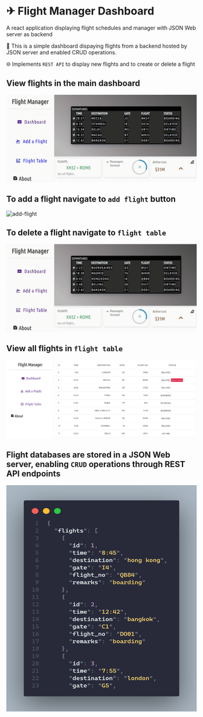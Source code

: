 # ✈ Flight Manager Dashboard
A react application displaying flight schedules and manager with JSON Web server as backend

📌 This is a simple dashboard dispaying flights from a backend hosted by JSON server and enabled CRUD operations.

🌐 Implements `REST API` to display new flights and to create or delete a flight


## __View flights in the main dashboard__

<img src="https://raw.githubusercontent.com/trial-pyth/Flight-Manager-Dashboard/master/img/widget.gif" alt="flight-display"  width=600 />


## __To add a flight navigate to `add flight` button__

<img src="https://raw.githubusercontent.com/trial-pyth/Flight-Manager-Dashboard/master/img/add-flight.gif" alt="add-flight"  width=600 />

## __To delete a flight navigate to `flight table`__

<img src="https://raw.githubusercontent.com/trial-pyth/Flight-Manager-Dashboard/master/img/delete-flight.gif" alt="delete-flight"  width=600 />

## __View all flights in `flight table`__

<img src="https://raw.githubusercontent.com/trial-pyth/Flight-Manager-Dashboard/master/img/flight-table.PNG" alt="flight-table"  width=600 />

## __Flight databases are stored in a JSON Web server, enabling `CRUD` operations through REST API endpoints__

<img src="https://raw.githubusercontent.com/trial-pyth/Flight-Manager-Dashboard/master/img/db.png" alt="flight-table"  width=600 height=600 />
















